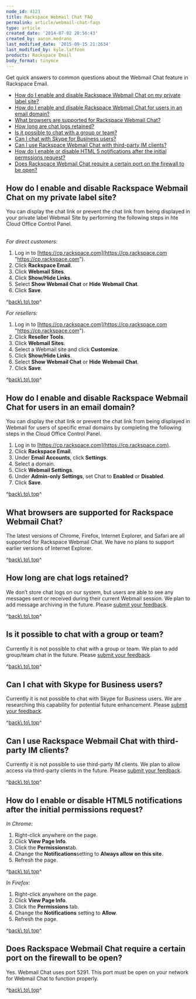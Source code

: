```yaml
---
node_id: 4123
title: Rackspace Webmail Chat FAQ
permalink: article/webmail-chat-faqs
type: article
created_date: '2014-07-02 20:56:43'
created_by: aaron.medrano
last_modified_date: '2015-09-15 21:2634'
last_modified_by: kyle.laffoon
products: Rackspace Email
body_format: tinymce
---
```


Get quick answers to common questions about the Webmail Chat feature in
Rackspace Email.

-   [How do I enable and disable Rackspace Webmail Chat on my private
    label site?](#1)
-   [How do I enable and disable Rackspace Webmail Chat for users in an
    email domain?](#2)
-   [What browsers are supported for Rackspace Webmail Chat?](#3)
-   [How long are chat logs retained?](#4)
-   [Is it possible to chat with a group or team?](#5)
-   [Can I chat with Skype for Business users?](#6)
-   [Can I use Rackspace Webmail Chat with third-party IM clients?](#7)
-   [How do I enable or disable HTML 5 notifications after the initial
    permssions request?](#8)
-   [Does Rackspace Webmail Chat require a certain port on the firewall
    to be open?](#9)

 

How do I enable and disable Rackspace Webmail Chat on my private label site?
----------------------------------------------------------------------------

You can display the chat link or prevent the chat link from being
displayed in your private label Webmail Site by performing the following
steps in hte Cloud Office Control Panel.

\
 *For direct customers:*

1.  Log in to
    [https://cp.rackspace.com](https://cp.rackspace.com "https://cp.rackspace.com").
2.  Click **Rackspace Email**.
3.  Click **Webmail Sites**.
4.  Click **Show/Hide Links**.
5.  Select **Show Webmail Chat** or **Hide** **Webmail** **Chat**.
6.  Click **Save**.

^[back\\ to\\ top](#top)^

 *For resellers:*

1.  Log in to
    [https://cp.rackspace.com](https://cp.rackspace.com "https://cp.rackspace.com").
2.  Click **Reseller Tools**.
3.  Click **Webmail Sites**.
4.  Select a Webmail site and click **Customize**.
5.  Click **Show/Hide Links**.
6.  Select **Show Webmail Chat** or **Hide** **Webmail** **Chat**.
7.  Click **Save**.

^[back\\ to\\ top](#top)^

 

How do I enable and disable Rackspace Webmail Chat for users in an email domain?
--------------------------------------------------------------------------------

You can display the chat link or prevent the chat link from being
displayed in Webmail for users of specific email domains by completing
the following steps in the Cloud Office Control Panel.

1.  Log in to [https://cp.rackspace.com](https://cp.rackspace.com).
2.  Click **Rackspace Email**.
3.  Under **Email Accounts**, click **Settings**.
4.  Select a domain.
5.  Click **Webmail Settings**.
6.  Under **Admin-only Settings**, set Chat to **Enabled** or
    **Disabled**.
7.  Click **Save**.

^[back\\ to\\ top](#top)^

 

What browsers are supported for Rackspace Webmail Chat?
-------------------------------------------------------

The latest versions of Chrome, Firefox, Internet Explorer, and Safari
are all supported for Rackspace Webmail Chat. We have no plans to
support earlier versions of Internet Explorer.

^[back\\ to\\ top](#top)^

 

How long are chat logs retained?
--------------------------------

We don&rsquo;t store chat logs on our system, but users are able to see any
messages sent or received during their current Webmail session. We plan
to add message archiving in the future. Please [submit your
feedback](http://feedback.rackspace.com/ "submit your feedback").

^[back\\ to\\ top](#top)^

 

Is it possible to chat with a group or team?
--------------------------------------------

Currently it is not possible to chat with a group or team. We plan to
add group/team chat in the future. Please [submit your
feedback](http://feedback.rackspace.com/ "submit your feedback").

^[back\\ to\\ top](#top)^

 

Can I chat with Skype for Business users?
-----------------------------------------

Currently it is not possible to chat with Skype for Business users. We
are researching this capability for potential future enhancement. Please
[submit your
feedback](http://feedback.rackspace.com/ "submit your feedback").

^[back\\ to\\ top](#top)^

 

Can I use Rackspace Webmail Chat with third-party IM clients?
-------------------------------------------------------------

Currently it is not possible to use third-party IM clients. We plan to
allow access via third-party clients in the future. Please [submit your
feedback](http://feedback.rackspace.com/ "submit your feedback").

^[back\\ to\\ top](#top)^

 

How do I enable or disable HTML5 notifications after the initial permissions request?
-------------------------------------------------------------------------------------

*In Chrome:*

1.  Right-click anywhere on the page.
2.  Click **View Page Info**.
3.  Click the **Permissions**tab.
4.  Change the **Notifications**setting to **Always allow on this
    site**.
5.  Refresh the page.

^[back\\ to\\ top](#top)^

 

*In Firefox:*

1.  Right-click anywhere on the page.
2.  Click **View Page Info**.
3.  Click the **Permissions** tab.
4.  Change the **Notifications** setting to **Allow**.
5.  Refresh the page.

^[back\\ to\\ top](#top)^

 

Does Rackspace Webmail Chat require a certain port on the firewall to be open?
------------------------------------------------------------------------------

Yes. Webmail Chat uses port 5291. This port must be open on your network
for Webmail Chat to function properly.

^[back\\ to\\ top](#top)^

